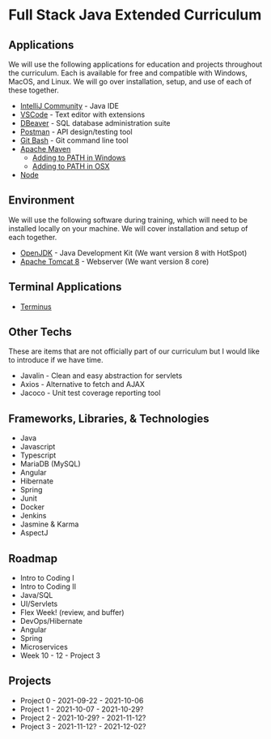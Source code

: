 # Full Stack Java Extended Curriculum

## Applications
We will use the following applications for education and projects throughout the curriculum. Each is available for free and compatible with Windows, MacOS, and Linux. We will go over installation, setup, and use of each of these together. 

 - [IntelliJ Community](https://www.jetbrains.com/idea/download/#section=windows) - Java IDE
 - [VSCode](https://code.visualstudio.com/download) - Text editor with extensions
 - [DBeaver](https://dbeaver.io/download/) - SQL database administration suite
 - [Postman](https://www.postman.com/downloads/) - API design/testing tool
 - [Git Bash](https://git-scm.com/downloads) - Git command line tool
 - [Apache Maven](https://maven.apache.org/download.cgi)
   - [Adding to PATH in Windows](https://www.architectryan.com/2018/03/17/add-to-the-path-on-windows-10/)
   - [Adding to PATH in OSX](https://www.architectryan.com/2012/10/02/add-to-the-path-on-mac-os-x-mountain-lion/)
 - [Node](https://nodejs.org/en/download/)


## Environment
We will use the following software during training, which will need to be installed locally on your machine. We will cover installation and setup of each together.

- [OpenJDK](https://adoptopenjdk.net/?variant=openjdk8&jvmVariant=hotspot) - Java Development Kit (We want version 8 with HotSpot)
- [Apache Tomcat 8](https://tomcat.apache.org/download-80.cgi) - Webserver (We want version 8 core)

## Terminal Applications
 - [Terminus](https://termius.com/windows)

## Other Techs
These are items that are not officially part of our curriculum but I would like to introduce if we have time.
 - Javalin - Clean and easy abstraction for servlets
 - Axios - Alternative to fetch and AJAX
 - Jacoco - Unit test coverage reporting tool

## Frameworks, Libraries, & Technologies

 - Java
 - Javascript
 - Typescript
 - MariaDB (MySQL)
 - Angular
 - Hibernate
 - Spring
 - Junit
 - Docker
 - Jenkins
 - Jasmine & Karma
 - AspectJ

## Roadmap
 - Intro to Coding I
 - Intro to Coding II
 - Java/SQL
 - UI/Servlets
 - Flex Week! (review, and buffer)
 - DevOps/Hibernate
 - Angular
 - Spring
 - Microservices
 - Week 10 - 12 - Project 3

## Projects
 - Project 0 - 2021-09-22 - 2021-10-06
 - Project 1 - 2021-10-07 - 2021-10-29?
 - Project 2 - 2021-10-29? - 2021-11-12?
 - Project 3 - 2021-11-12? - 2021-12-02?
